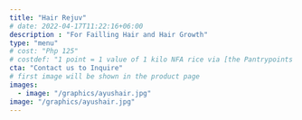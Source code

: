 ```yaml
---
title: "Hair Rejuv"
# date: 2022-04-17T11:22:16+06:00
description : "For Failling Hair and Hair Growth"
type: "menu"
# cost: "Php 125"
# costdef: "1 point = 1 value of 1 kilo NFA rice via [the Pantrypoints system](https://pantrypoints.com)"
cta: "Contact us to Inquire"
# first image will be shown in the product page
images:
  - image: "/graphics/ayushair.jpg"  
image: "/graphics/ayushair.jpg"
---
```


